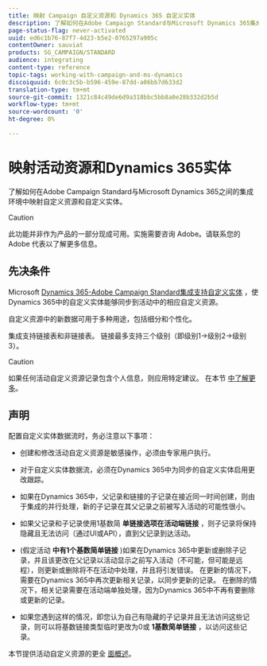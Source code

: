 ```yaml
---
title: 映射 Campaign 自定义资源和 Dynamics 365 自定义实体
description: 了解如何在Adobe Campaign Standard与Microsoft Dynamics 365集成的背景下映射资源和实体。
page-status-flag: never-activated
uuid: ed6c1b76-87f7-4d23-b5e2-0765297a905c
contentOwner: sauviat
products: SG_CAMPAIGN/STANDARD
audience: integrating
content-type: reference
topic-tags: working-with-campaign-and-ms-dynamics
discoiquuid: 6c0c3c5b-b596-459e-87dd-a06bb7d633d2
translation-type: tm+mt
source-git-commit: 1321c84c49de6d9a318bbc5bb8a0e28b332d2b5d
workflow-type: tm+mt
source-wordcount: '0'
ht-degree: 0%

---
```



# 映射活动资源和Dynamics 365实体

了解如何在Adobe Campaign Standard与Microsoft Dynamics 365之间的集成环境中映射自定义资源和自定义实体。

>[!CAUTION]
>
>此功能并非作为产品的一部分现成可用。实施需要咨询 Adobe。请联系您的 Adobe 代表以了解更多信息。

## 先决条件

Microsoft [Dynamics 365-Adobe Campaign Standard集成支持自定义实体](../../integrating/using/working-with-campaign-standard-and-microsoft-dynamics-365.md) ，使Dynamics 365中的自定义实体能够同步到活动中的相应自定义资源。

自定义资源中的新数据可用于多种用途，包括细分和个性化。

集成支持链接表和非链接表。 链接最多支持三个级别（即级别1->级别2->级别3）。

>[!CAUTION]
>
>如果任何活动自定义资源记录包含个人信息，则应用特定建议。 在本节 [中了解更多](../../integrating/using/notices-and-recommendations-for-acs-and-ms-dynamics.md#privacy-linked-resources)。

## 声明

配置自定义实体数据流时，务必注意以下事项：

* 创建和修改活动自定义资源是敏感操作，必须由专家用户执行。
* 对于自定义实体数据流，必须在Dynamics 365中为同步的自定义实体启用更改跟踪。
* 如果在Dynamics 365中，父记录和链接的子记录在接近同一时间创建，则由于集成的并行处理，新的子记录在其父记录之前被写入活动的可能性很小。

* 如果父记录和子记录使用1基数简 **单链接选项在活动端链接** ，则子记录将保持隐藏且无法访问（通过UI或API），直到父记录到达活动。

* (假定活动 **中有1个基数简单链接** )如果在Dynamics 365中更新或删除子记录，并且该更改在父记录以活动显示之前写入活动（不可能，但可能是远程），则更新或删除将不在活动中处理，并且将引发错误。 在更新的情况下，需要在Dynamics 365中再次更新相关记录，以同步更新的记录。 在删除的情况下，相关记录需要在活动端单独处理，因为Dynamics 365中不再有要删除或更新的记录。

* 如果您遇到这样的情况，即您认为自己有隐藏的子记录并且无法访问这些记录，则可以将基数链接类型临时更改为0或 **1基数简单链接** ，以访问这些记录。

本节提供活动自定义资源的更全 [面概述](../../developing/using/key-steps-to-add-a-resource.md)。
